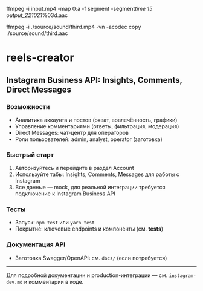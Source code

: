 ffmpeg -i input.mp4 -map 0:a -f segment -segment*time 15 output_221021*%03d.aac

ffmpeg -i ./source/sound/third.mp4 -vn -acodec copy ./source/sound/third.aac

# reels-creator

## Instagram Business API: Insights, Comments, Direct Messages

### Возможности

- Аналитика аккаунта и постов (охват, вовлечённость, графики)
- Управление комментариями (ответы, фильтрация, модерация)
- Direct Messages: чат-центр для операторов
- Роли пользователей: admin, analyst, operator (заготовка)

### Быстрый старт

1. Авторизуйтесь и перейдите в раздел Account
2. Используйте табы: Insights, Comments, Messages для работы с Instagram
3. Все данные — mock, для реальной интеграции требуется подключение к Instagram Business API

### Тесты

- Запуск: `npm test` или `yarn test`
- Покрытие: ключевые endpoints и компоненты (см. **tests**)

### Документация API

- Заготовка Swagger/OpenAPI: см. `docs/` (если потребуется)

---

Для подробной документации и production-интеграции — см. `instagram-dev.md` и комментарии в коде.
